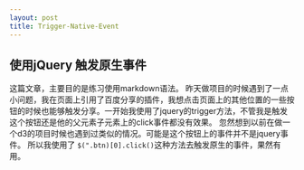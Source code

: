 ```yaml
---
layout: post
title: Trigger-Native-Event
---
```

## 使用jQuery 触发原生事件

这篇文章，主要目的是练习使用markdown语法。
 昨天做项目的时候遇到了一点小问题，我在页面上引用了百度分享的插件，我想点击页面上的其他位置的一些按钮的时候也能够触发分享。一开始我使用了jquery的trigger方法，不管我是触发这个按钮还是他的父元素子元素上的click事件都没有效果。
 忽然想到以前在做一个d3的项目时候也遇到过类似的情况。可能是这个按钮上的事件并不是jquery事件。
 所以我使用了 `$(".btn)[0].click()`这种方法去触发原生的事件，果然有用。
